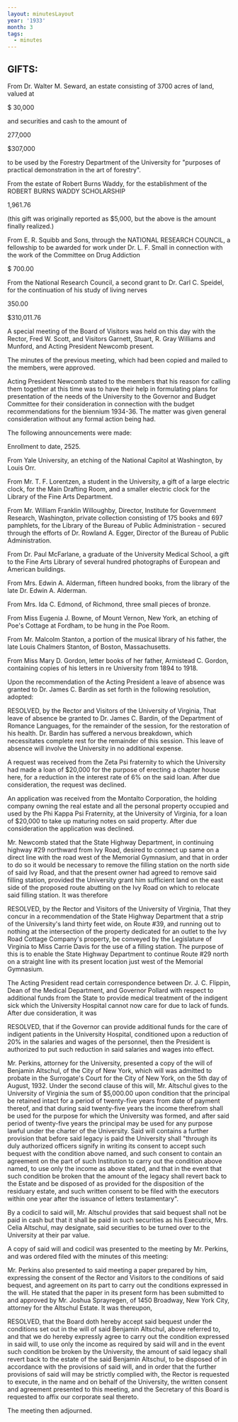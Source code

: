 ```yaml
---
layout: minutesLayout
year: '1933'
month: 3
tags:
  - minutes
---
```

GIFTS:
------

From Dr. Walter M. Seward, an estate consisting of 3700 acres of land, valued at

$ 30,000

and securities and cash to the amount of

277,000

$307,000

to be used by the Forestry Department of the University for "purposes of practical demonstration in the art of forestry".

From the estate of Robert Burns Waddy, for the establishment of the ROBERT BURNS WADDY SCHOLARSHIP

1,961.76

(this gift was originally reported as $5,000, but the above is the amount finally realized.)

From E. R. Squibb and Sons, through the NATIONAL RESEARCH COUNCIL, a fellowship to be awarded for work under Dr. L. F. Small in connection with the work of the Committee on Drug Addiction

$ 700.00

From the National Research Council, a second grant to Dr. Carl C. Speidel, for the continuation of his study of living nerves

350.00

$310,011.76

A special meeting of the Board of Visitors was held on this day with the Rector, Fred W. Scott, and Visitors Garnett, Stuart, R. Gray Williams and Munford, and Acting President Newcomb present.

The minutes of the previous meeting, which had been copied and mailed to the members, were approved.

Acting President Newcomb stated to the members that his reason for calling them together at this time was to have their help in formulating plans for presentation of the needs of the University to the Governor and Budget Committee for their consideration in connection with the budget recommendations for the biennium 1934-36. The matter was given general consideration without any formal action being had.

The following announcements were made:

Enrollment to date, 2525.

From Yale University, an etching of the National Capitol at Washington, by Louis Orr.

From Mr. T. F. Lorentzen, a student in the University, a gift of a large electric clock, for the Main Drafting Room, and a smaller electric clock for the Library of the Fine Arts Department.

From Mr. William Franklin Willoughby, Director, Institute for Government Research, Washington, private collection consisting of 175 books and 697 pamphlets, for the Library of the Bureau of Public Administration - secured through the efforts of Dr. Rowland A. Egger, Director of the Bureau of Public Administration.

From Dr. Paul McFarlane, a graduate of the University Medical School, a gift to the Fine Arts Library of several hundred photographs of European and American buildings.

From Mrs. Edwin A. Alderman, fifteen hundred books, from the library of the late Dr. Edwin A. Alderman.

From Mrs. Ida C. Edmond, of Richmond, three small pieces of bronze.

From Miss Eugenia J. Bowne, of Mount Vernon, New York, an etching of Poe's Cottage at Fordham, to be hung in the Poe Room.

From Mr. Malcolm Stanton, a portion of the musical library of his father, the late Louis Chalmers Stanton, of Boston, Massachusetts.

From Miss Mary D. Gordon, letter books of her father, Armistead C. Gordon, containing copies of his letters in re University from 1894 to 1918.

Upon the recommendation of the Acting President a leave of absence was granted to Dr. James C. Bardin as set forth in the following resolution, adopted:

RESOLVED, by the Rector and Visitors of the University of Virginia, That leave of absence be granted to Dr. James C. Bardin, of the Department of Romance Languages, for the remainder of the session, for the restoration of his health. Dr. Bardin has suffered a nervous breakdown, which necessitates complete rest for the remainder of this session. This leave of absence will involve the University in no additional expense.

A request was received from the Zeta Psi fraternity to which the University had made a loan of $20,000 for the purpose of erecting a chapter house here, for a reduction in the interest rate of 6% on the said loan. After due consideration, the request was declined.

An application was received from the Montalto Corporation, the holding company owning the real estate and all the personal property occupied and used by the Phi Kappa Psi Fraternity, at the University of Virginia, for a loan of $20,000 to take up maturing notes on said property. After due consideration the application was declined.

Mr. Newcomb stated that the State Highway Department, in continuing highway #29 northward from Ivy Road, desired to connect up same on a direct line with the road west of the Memorial Gymnasium, and that in order to do so it would be necessary to remove the filling station on the north side of said Ivy Road, and that the present owner had agreed to remove said filling station, provided the University grant him sufficient land on the east side of the proposed route abutting on the Ivy Road on which to relocate said filling station. It was therefore

RESOLVED, by the Rector and Visitors of the University of Virginia, That they concur in a recommendation of the State Highway Department that a strip of the University's land thirty feet wide, on Route #39, and running out to nothing at the intersection of the property dedicated for an outlet to the Ivy Road Cottage Company's property, be conveyed by the Legislature of Virginia to Miss Carrie Davis for the use of a filling station. The purpose of this is to enable the State Highway Department to continue Route #29 north on a straight line with its present location just west of the Memorial Gymnasium.

The Acting President read certain correspondence between Dr. J. C. Flippin, Dean of the Medical Department, and Governor Pollard with respect to additional funds from the State to provide medical treatment of the indigent sick which the University Hospital cannot now care for due to lack of funds. After due consideration, it was

RESOLVED, that if the Governor can provide additional funds for the care of indigent patients in the University Hospital, conditioned upon a reduction of 20% in the salaries and wages of the personnel, then the President is authorized to put such reduction in said salaries and wages into effect.

Mr. Perkins, attorney for the University, presented a copy of the will of Benjamin Altschul, of the City of New York, which will was admitted to probate in the Surrogate's Court for the City of New York, on the 5th day of August, 1932. Under the second clause of this will, Mr. Altschul gives to the University of Virginia the sum of $5,000.00 upon condition that the principal be retained intact for a period of twenty-five years from date of payment thereof, and that during said twenty-five years the income therefrom shall be used for the purpose for which the University was formed, and after said period of twenty-five years the principal may be used for any purpose lawful under the charter of the University. Said will contains a further provision that before said legacy is paid the University shall "through its duly authorized officers signify in writing its consent to accept such bequest with the condition above named, and such consent to contain an agreement on the part of such Institution to carry out the condition above named, to use only the income as above stated, and that in the event that such condition be broken that the amount of the legacy shall revert back to the Estate and be disposed of as provided for the disposition of the residuary estate, and such written consent to be filed with the executors within one year after the issuance of letters testamentary".

By a codicil to said will, Mr. Altschul provides that said bequest shall not be paid in cash but that it shall be paid in such securities as his Executrix, Mrs. Celia Altschul, may designate, said securities to be turned over to the University at their par value.

A copy of said will and codicil was presented to the meeting by Mr. Perkins, and was ordered filed with the minutes of this meeting:

Mr. Perkins also presented to said meeting a paper prepared by him, expressing the consent of the Rector and Visitors to the conditions of said bequest, and agreement on its part to carry out the conditions expressed in the will. He stated that the paper in its present form has been submitted to and approved by Mr. Joshua Sprayregen, of 1450 Broadway, New York City, attorney for the Altschul Estate. It was thereupon,

RESOLVED, that the Board doth hereby accept said bequest under the conditions set out in the will of said Benjamin Altschul, above referred to, and that we do hereby expressly agree to carry out the condition expressed in said will, to use only the income as required by said will and in the event such condition be broken by the University, the amount of said legacy shall revert back to the estate of the said Benjamin Altschul, to be disposed of in accordance with the provisions of said will, and in order that the further provisions of said will may be strictly complied with, the Rector is requested to execute, in the name and on behalf of the University, the written consent and agreement presented to this meeting, and the Secretary of this Board is requested to affix our corporate seal thereto.

The meeting then adjourned.
